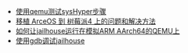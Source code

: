 - [使用qemu测试sysHyper步骤](2023/20230723_Demonstration_in_QEMU.md)
- [移植 ArceOS 到 树莓派4 上的问题和解决方法](2023/How-to-run-ArceOS-on-raspi4.md)
- [如何让jailhouse运行在模拟ARM AArch64的QEMU上](2023/20230421_ARM64-QEMU-jailhouse.md)
- [使用gdb调试jailhouse](2023/20230414_gdb_debug_jailhouse.md)
